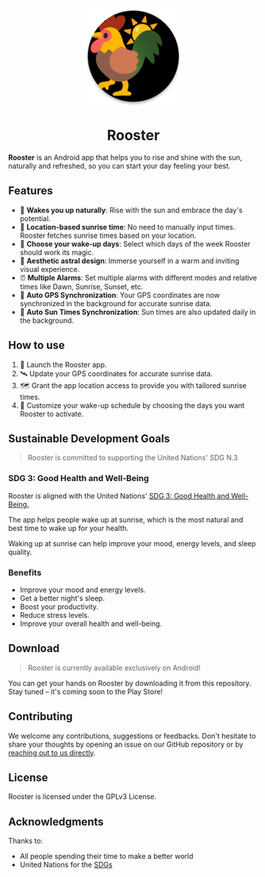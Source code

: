 <div align="center">
  <img src="./app/src/main/res/mipmap-xxxhdpi/ic_launcher_round.png" alt="Rooster Logo" width="200">
</div>

<h1 align="center">Rooster</h1>

**Rooster** is an Android app that helps you to rise and shine with the sun, naturally and refreshed, so you can start your day feeling your best.

## Features

- 🌅 **Wakes you up naturally**: Rise with the sun and embrace the day's potential.
- 📍 **Location-based sunrise time**: No need to manually input times. Rooster fetches sunrise times based on your location.
- 📅 **Choose your wake-up days**: Select which days of the week Rooster should work its magic.
- 🎨 **Aesthetic astral design**: Immerse yourself in a warm and inviting visual experience.
- ⏰ **Multiple Alarms**: Set multiple alarms with different modes and relative times like Dawn, Sunrise, Sunset, etc.
- 🔄 **Auto GPS Synchronization**: Your GPS coordinates are now synchronized in the background for accurate sunrise data.
- 🔄 **Auto Sun Times Synchronization**: Sun times are also updated daily in the background.


## How to use

1. 📱 Launch the Rooster app.
2. 🛰️ Update your GPS coordinates for accurate sunrise data.
3. 🗺️ Grant the app location access to provide you with tailored sunrise times.
4. 📆 Customize your wake-up schedule by choosing the days you want Rooster to activate.

## Sustainable Development Goals
> Rooster is committed to supporting the United Nations' SDG N.3

### SDG 3: Good Health and Well-Being

Rooster is aligned with the United Nations' [SDG 3: Good Health and Well-Being.](https://sdgs.un.org/goals/goal3)

The app helps people wake up at sunrise, which is the most natural and best time to wake up for your health.

Waking up at sunrise can help improve your mood, energy levels, and sleep quality.

### Benefits
- Improve your mood and energy levels.
- Get a better night's sleep.
- Boost your productivity.
- Reduce stress levels.
- Improve your overall health and well-being.

## Download
> Rooster is currently available exclusively on Android!

You can get your hands on Rooster by downloading it from this repository. Stay tuned – it's coming soon to the Play Store!

## Contributing

We welcome any contributions, suggestions or feedbacks. Don't hesitate to share your thoughts by opening an issue on our GitHub repository or by [reaching out to us directly](mailto:contact@theophile.world).

## License

Rooster is licensed under the GPLv3 License.

## Acknowledgments
Thanks to:
- All people spending their time to make a better world
- United Nations for the [SDGs](https://sdgs.un.org/goals)
